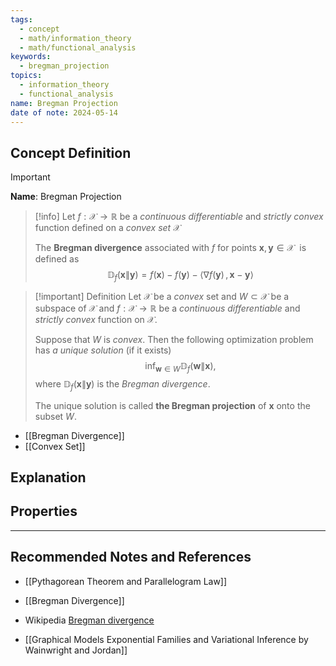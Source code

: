 ```yaml
---
tags:
  - concept
  - math/information_theory
  - math/functional_analysis
keywords:
  - bregman_projection
topics:
  - information_theory
  - functional_analysis
name: Bregman Projection
date of note: 2024-05-14
---
```


## Concept Definition

>[!important]
>**Name**: Bregman Projection

>[!info] 
>Let $f: \mathcal{X} \to \mathbb{R}$ be a *continuous differentiable* and *strictly convex* function defined on a *convex set* $\mathcal{X}$
>
>The **Bregman divergence** associated with $f$ for points $\boldsymbol{x}, \boldsymbol{y} \in \mathcal{X}$  is defined as 
>$$
>\mathbb{D}_{f}\left( \boldsymbol{x} \left\|\right. \boldsymbol{y}\right) = f(\boldsymbol{x}) - f(\boldsymbol{y}) - \left\langle  \nabla f(\boldsymbol{y})\,,\,  \boldsymbol{x} - \boldsymbol{y} \right\rangle  
>$$

>[!important] Definition
>Let $\mathcal{X}$ be a *convex* set and $W \subset \mathcal{X}$ be a subspace of $\mathcal{X}$ and $f: \mathcal{X} \to \mathbb{R}$ be a *continuous differentiable* and *strictly convex* function on $\mathcal{X}$. 
>
>Suppose that $W$ is *convex*. Then the following optimization problem has *a unique solution* (if it exists)
>$$
> \inf_{\boldsymbol{w} \in W}\mathbb{D}_{f}\left( \boldsymbol{w} \left\|\right. \boldsymbol{x} \right),
>$$
>where $\mathbb{D}_{f}\left( \boldsymbol{x} \left\|\right. \boldsymbol{y}\right)$ is the *Bregman divergence*.
>
>The unique solution is called **the Bregman projection** of $\boldsymbol{x}$ onto the subset $W$.

- [[Bregman Divergence]]
- [[Convex Set]]


## Explanation



## Properties












-----------
##  Recommended Notes and References

- [[Pythagorean Theorem and Parallelogram Law]]
- [[Bregman Divergence]]

- Wikipedia [Bregman divergence](https://en.wikipedia.org/wiki/Bregman_divergence)
- [[Graphical Models Exponential Families and Variational Inference by Wainwright and Jordan]]